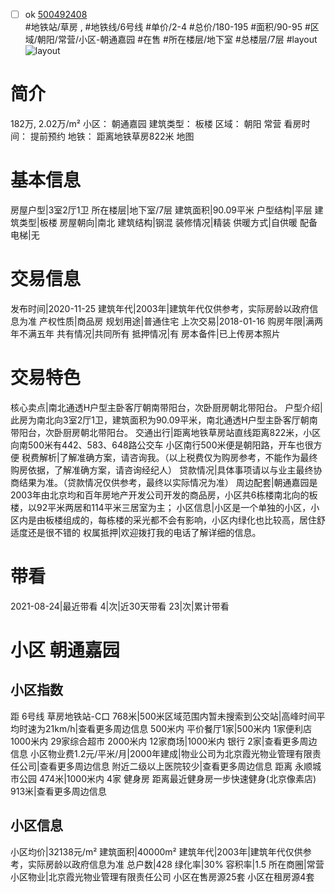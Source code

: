 - [ ] ok [500492408](https://bj.5i5j.com/ershoufang/500492408.html)  
 #地铁站/草房 ,  #地铁线/6号线
#单价/2-4 #总价/180-195 #面积/90-95   #区域/朝阳/常营/小区-朝通嘉园 #在售 #所在楼层/地下室 #总楼层/7层 #layout 
![layout](http://image2.5i5j.com//group1/M00/C5/A8/CgqJMl4EUIKAK8mUAAHqIVXHamA833.jpg_P5.jpg) 
# 简介 
 182万,  2.02万/m² 
小区： 朝通嘉园
建筑类型： 板楼
区域： 朝阳 常营
看房时间： 提前预约
地铁： 距离地铁草房822米 地图
# 基本信息 
 房屋户型|3室2厅1卫
所在楼层|地下室/7层
建筑面积|90.09平米
户型结构|平层
建筑类型|板楼
房屋朝向|南北
建筑结构|钢混
装修情况|精装
供暖方式|自供暖
配备电梯|无
# 交易信息 
 发布时间|2020-11-25
建筑年代|2003年|建筑年代仅供参考，实际房龄以政府信息为准
产权性质|商品房
规划用途|普通住宅
上次交易|2018-01-16
购房年限|满两年不满五年
共有情况|共同所有
抵押情况|有
房本备件|已上传房本照片
# 交易特色 
 核心卖点|南北通透H户型主卧客厅朝南带阳台，次卧厨房朝北带阳台。
户型介绍|此房为南北向3室2厅1卫，建筑面积为90.09平米，南北通透H户型主卧客厅朝南带阳台，次卧厨房朝北带阳台。
交通出行|距离地铁草房站直线距离822米，小区向南500米有442、583、648路公交车 小区南行500米便是朝阳路，开车也很方便
税费解析|了解准确方案，请咨询我。（以上税费仅为购房参考，不能作为最终购房依据，了解准确方案，请咨询经纪人）
贷款情况|具体事项请以与业主最终协商结果为准。（贷款情况仅供参考，最终以实际情况为准）
周边配套|朝通嘉园是2003年由北京均和百年房地产开发公司开发的商品房，小区共6栋楼南北向的板楼，以92平米两居和114平米三居室为主；
小区信息|小区是一个单独的小区，小区内是由板楼组成的，每栋楼的采光都不会有影响，小区内绿化也比较高，居住舒适度还是很不错的
权属抵押|欢迎拨打我的电话了解详细的信息。
# 带看 
 2021-08-24|最近带看	 4|次|近30天带看	 23|次|累计带看
# 小区 朝通嘉园
## 小区指数 
 距 6号线 草房地铁站-C口 768米|500米区域范围内暂未搜索到公交站|高峰时间平均时速为21km/h|查看更多周边信息
500米内 平价餐厅1家|500米内 1家便利店
1000米内 29家综合超市
2000米内 12家商场|1000米内 银行 2家|查看更多周边信息
小区物业费1.2元/平米/月|2000年建成|物业公司为北京霞光物业管理有限责任公司|查看更多周边信息
附近二级以上医院较少|查看更多周边信息
距离 永顺城市公园 474米|1000米内 4家 健身房
距离最近健身房一步快速健身(北京像素店) 913米|查看更多周边信息
## 小区信息 
 小区均价|32138元/m²
建筑面积|40000m²
建筑年代|2003年|建筑年代仅供参考，实际房龄以政府信息为准
总户数|428
绿化率|30%
容积率|1.5
所在商圈|常营
小区物业|北京霞光物业管理有限责任公司
小区在售房源25套
小区在租房源4套

